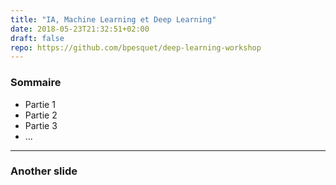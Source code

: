 ```yaml
---
title: "IA, Machine Learning et Deep Learning"
date: 2018-05-23T21:32:51+02:00
draft: false
repo: https://github.com/bpesquet/deep-learning-workshop
---
```


### Sommaire

* Partie 1
* Partie 2
* Partie 3
* ...

---

### Another slide
